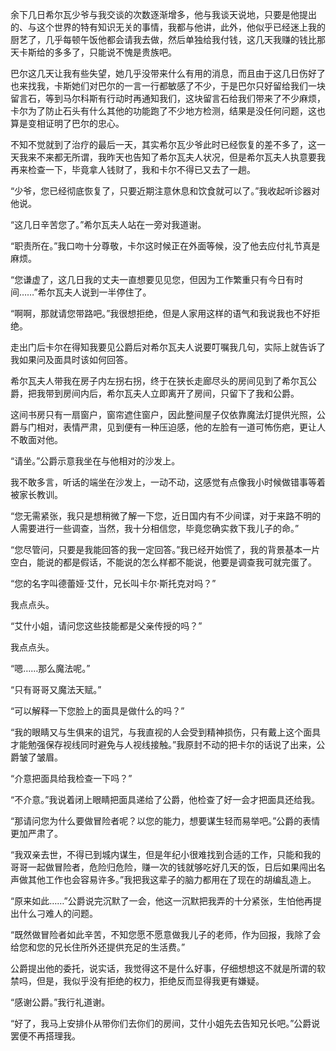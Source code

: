 余下几日希尔瓦少爷与我交谈的次数逐渐增多，他与我谈天说地，只要是他提出的、与这个世界的特有知识无关的事情，我都与他讲，此外，他似乎已经迷上我的厨艺了，几乎每顿午饭他都会请我去做，然后单独给我付钱，这几天我赚的钱比那天卡斯给的多多了，只能说不愧是贵族吧。

巴尔这几天让我有些失望，她几乎没带来什么有用的消息，而且由于这几日伤好了也来找我，卡斯她们对巴尔的一言一行都敏感了不少，于是巴尔只好留给我们一块留言石，等到马尔科斯有行动时再通知我们，这块留言石给我们带来了不少麻烦，卡尔为了防止石头有什么其他的功能跑了不少地方检测，结果是没任何问题，这也算是变相证明了巴尔的忠心。

不知不觉就到了治疗的最后一天，其实希尔瓦少爷此时已经恢复的差不多了，这一天我来不来都无所谓，我昨天也告知了希尔瓦夫人状况，但是希尔瓦夫人执意要我再来检查一下，毕竟拿人钱财了，我和卡尔不得已又去了一趟。

“少爷，您已经彻底恢复了，只要近期注意休息和饮食就可以了。”我收起听诊器对他说。

“这几日辛苦您了。”希尔瓦夫人站在一旁对我道谢。

“职责所在。”我口吻十分尊敬，卡尔这时候正在外面等候，没了他去应付礼节真是麻烦。

“您谦虚了，这几日我的丈夫一直想要见见您，但因为工作繁重只有今日有时间……”希尔瓦夫人说到一半停住了。

“啊啊，那就请您带路吧。”我很想拒绝，但是人家用这样的语气和我说我也不好拒绝。

走出门后卡尔在得知我要见公爵后对希尔瓦夫人说要叮嘱我几句，实际上就告诉了我如果问及面具时该如何回答。

希尔瓦夫人带我在房子内左拐右拐，终于在狭长走廊尽头的房间见到了希尔瓦公爵，把我带到房间内后，希尔瓦夫人立即离开了房间，只留下了我和公爵。

这间书房只有一扇窗户，窗帘遮住窗户，因此整间屋子仅依靠魔法灯提供光照，公爵与门相对，表情严肃，见到便有一种压迫感，他的左脸有一道可怖伤疤，更让人不敢面对他。

“请坐。”公爵示意我坐在与他相对的沙发上。

我不敢多言，听话的端坐在沙发上，一动不动，这感觉有点像我小时候做错事等着被家长教训。

“您无需紧张，我只是想稍微了解一下您，近日国内有不少间谍，对于来路不明的人需要进行一些调查，当然，我十分相信您，毕竟您确实救下我儿子的命。”

“您尽管问，只要是我能回答的我一定回答。”我已经开始慌了，我的背景基本一片空白，能说的都是假话，不能说的怎么样都不能说，他要是调查我可就完蛋了。

“您的名字叫德蕾娅·艾什，兄长叫卡尔·斯托克对吗？”

我点点头。

“艾什小姐，请问您这些技能都是父亲传授的吗？”

我点点头。

“嗯……那么魔法呢。”

“只有哥哥又魔法天赋。”

“可以解释一下您脸上的面具是做什么的吗？”

“我的眼睛又与生俱来的诅咒，与我直视的人会受到精神损伤，只有戴上这个面具才能勉强保存视线同时避免与人视线接触。”我原封不动的把卡尔的话说了出来，公爵皱了皱眉。

“介意把面具给我检查一下吗？”

“不介意。”我说着闭上眼睛把面具递给了公爵，他检查了好一会才把面具还给我。

“那请问您为什么要做冒险者呢？以您的能力，想要谋生轻而易举吧。”公爵的表情更加严肃了。

“我双亲去世，不得已到城内谋生，但是年纪小很难找到合适的工作，只能和我的哥哥一起做冒险者，危险归危险，赚一次的钱就够吃好几天的饭，日后如果闯出名声做其他工作也会容易许多。”我把我这辈子的脑力都用在了现在的胡编乱造上。

“原来如此……”公爵说完沉默了一会，他这一沉默把我弄的十分紧张，生怕他再提出什么刁难人的问题。

“既然做冒险者如此辛苦，不知您愿不愿意做我儿子的老师，作为回报，我除了会给您和您的兄长住所外还提供充足的生活费。”

公爵提出他的委托，说实话，我觉得这不是什么好事，仔细想想这不就是所谓的软禁吗，但是，我似乎没有拒绝的权力，拒绝反而显得我更有嫌疑。

“感谢公爵。”我行礼道谢。

“好了，我马上安排仆从带你们去你们的房间，艾什小姐先去告知兄长吧。”公爵说罢便不再搭理我。

